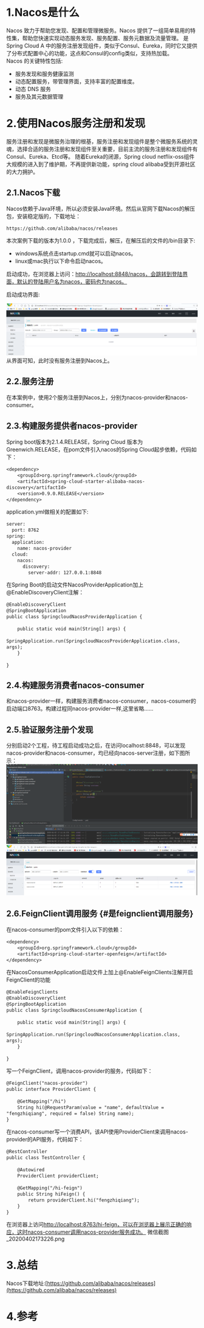 # 1.Nacos是什么

Nacos 致力于帮助您发现、配置和管理微服务。Nacos 提供了一组简单易用的特性集，帮助您快速实现动态服务发现、服务配置、服务元数据及流量管理。 是Spring Cloud A 中的服务注册发现组件，类似于Consul、Eureka，同时它又提供了分布式配置中心的功能，这点和Consul的config类似，支持热加载。  
Nacos 的关键特性包括:

* 服务发现和服务健康监测
* 动态配置服务，带管理界面，支持丰富的配置维度。
* 动态 DNS 服务
* 服务及其元数据管理

# 2.使用Nacos服务注册和发现

服务注册和发现是微服务治理的根基，服务注册和发现组件是整个微服务系统的灵魂，选择合适的服务注册和发现组件至关重要，目前主流的服务注册和发现组件有Consul、Eureka、Etcd等。 随着Eureka的闭源，Spring cloud netflix-oss组件大规模的进入到了维护期，不再提供新功能，spring cloud alibaba受到开源社区的大力拥护。

## 2.1.Nacos下载

Nacos依赖于Java环境，所以必须安装Java环境。然后从官网下载Nacos的解压包，安装稳定版的，下载地址：

```
https://github.com/alibaba/nacos/releases
```

本次案例下载的版本为1.0.0 ，下载完成后，解压，在解压后的文件的/bin目录下:

* windows系统点击startup.cmd就可以启动nacos。
* linux或mac执行以下命令启动nacos。

启动成功，在浏览器上访问：[http://localhost:8848/nacos，会跳转到登陆界面，默认的登陆用户名为nacos，密码也为nacos。](http://localhost:8848/nacos，会跳转到登陆界面，默认的登陆用户名为nacos，密码也为nacos。)

启动成功界面:

![img](/static/image/微信截图_20200402170324.png)  
从界面可知，此时没有服务注册到Nacos上。

## 2.2.服务注册

在本案例中，使用2个服务注册到Nacos上，分别为nacos-provider和nacos-consumer。

## 2.3.构建服务提供者nacos-provider

Spring boot版本为2.1.4.RELEASE，Spring Cloud 版本为Greenwich.RELEASE，在pom文件引入nacos的Spring Cloud起步依赖，代码如下：

```
<dependency>
    <groupId>org.springframework.cloud</groupId>
    <artifactId>spring-cloud-starter-alibaba-nacos-discovery</artifactId>
    <version>0.9.0.RELEASE</version>
</dependency>
```

application.yml做相关的配置如下:

```
server:
  port: 8762
spring:
  application:
    name: nacos-provider
  cloud:
    nacos:
      discovery:
        server-addr: 127.0.0.1:8848
```

在Spring Boot的启动文件NacosProviderApplication加上@EnableDiscoveryClient注解：

```
@EnableDiscoveryClient
@SpringBootApplication
public class SpringcloudNacosProviderApplication {

    public static void main(String[] args) {
        SpringApplication.run(SpringcloudNacosProviderApplication.class, args);
    }

}
```

## 2.4.构建服务消费者nacos-consumer

和nacos-provider一样，构建服务消费者nacos-consumer，nacos-cosumer的启动端口8763。构建过程同nacos-provider一样,这里省略......

## 2.5.验证服务注册个发现

分别启动2个工程，待工程启动成功之后，在访问localhost:8848，可以发现nacos-provider和nacos-consumer，均已经向nacos-server注册，如下图所示：  
![img](/static/image/微信截图_20200402172329.png)  
![img](/static/image/微信截图_20200402172301.png)

## 2.6.FeignClient调用服务 {#是feignclient调用服务}

在nacos-consumer的pom文件引入以下的依赖：

```
<dependency>
    <groupId>org.springframework.cloud</groupId>
    <artifactId>spring-cloud-starter-openfeign</artifactId>
</dependency>
```

在NacosConsumerApplication启动文件上加上@EnableFeignClients注解开启FeignClient的功能

```
@EnableFeignClients
@EnableDiscoveryClient
@SpringBootApplication
public class SpringcloudNacosConsumerApplication {

    public static void main(String[] args) {
        SpringApplication.run(SpringcloudNacosConsumerApplication.class, args);
    }

}
```

写一个FeignClient，调用nacos-provider的服务，代码如下：

```
@FeignClient("nacos-provider")
public interface ProviderClient {

    @GetMapping("/hi")
    String hi(@RequestParam(value = "name", defaultValue = "fengzhiqiang", required = false) String name);
}
```

在nacos-consumer写一个消费API，该API使用ProviderClient来调用nacos-provider的API服务，代码如下：

```
@RestController
public class TestController {

    @Autowired
    ProviderClient providerClient;

    @GetMapping("/hi-feign")
    public String hiFeign() {
        return providerClient.hi("fengzhiqiang");
    }
}

```

在浏览器上访问[http://localhost:8763/hi-feign，可以在浏览器上展示正确的响应，这时nacos-consumer调用nacos-provider服务成功。](http://localhost:8763/hi-feign，可以在浏览器上展示正确的响应，这时nacos-consumer调用nacos-provider服务成功。)
微信截图_20200402173226.png

# 3.总结

Nacos下载地址:[https://github.com/alibaba/nacos/releases](https://github.com/alibaba/nacos/releases)

# 4.参考



